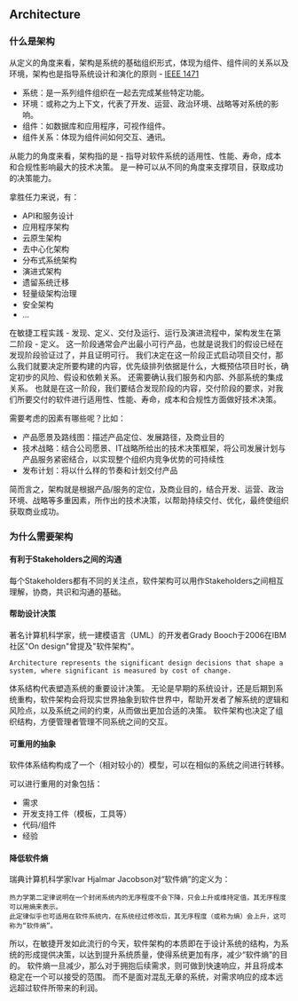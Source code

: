 ## Architecture

### 什么是架构

从定义的角度来看，架构是系统的基础组织形式，体现为组件、组件间的关系以及环境，架构也是指导系统设计和演化的原则 - [IEEE 1471][IEEE1471]
* 系统：是一系列组件组织在一起去完成某些特定功能。
* 环境：或称之为上下文，代表了开发、运营、政治环境、战略等对系统的影响。
* 组件：如数据库和应用程序，可视作组件。
* 组件关系：体现为组件间如何交互、通讯。

从能力的角度来看，架构指的是 - 指导对软件系统的适用性、性能、寿命，成本和合规性影响最大的技术决策。
是一种可以从不同的角度来支撑项目，获取成功的决策能力。

拿胜任力来说，有：
* API和服务设计
* 应用程序架构
* 云原生架构
* 去中心化架构
* 分布式系统架构
* 演进式架构
* 遗留系统迁移
* 轻量级架构治理
* 安全架构
* ...

在敏捷工程实践 - 发现、定义、交付及运行、运行及演进流程中，架构发生在第二阶段 - 定义。
这一阶段通常会产出最小可行产品，也就是说我们的假设已经在发现阶段验证过了，并且证明可行。
我们决定在这一阶段正式启动项目交付，那么我们就要决定所要构建的内容，优先级排列依据是什么，大概预估项目时长，确定初步的风险、假设和依赖关系。
还需要确认我们服务和内部、外部系统的集成关系。
也就是在这一阶段，我们要结合发现阶段的内容，交付阶段的要求，对我们所要交付的软件进行适用性、性能、寿命，成本和合规性方面做好技术决策。

需要考虑的因素有哪些呢？比如：
* 产品愿景及路线图：描述产品定位、发展路径，及商业目的
* 技术战略：结合公司愿景、IT战略所给出的技术决策框架，将公司发展计划与产品服务紧密结合，以实现整个组织内竞争优势的可持续性
* 发布计划：将以什么样的节奏和计划交付产品

简而言之，架构就是根据产品/服务的定位，及商业目的，结合开发、运营、政治环境、战略等多重因素，所作出的技术决策，以帮助持续交付、优化，最终使组织获取商业成功。


### 为什么需要架构

#### 有利于Stakeholders之间的沟通

每个Stakeholders都有不同的关注点，软件架构可以用作Stakeholders之间相互理解，协商，共识和沟通的基础。

#### 帮助设计决策

著名计算机科学家，统一建模语言（UML）的开发者Grady Booch于2006在IBM社区"On design"曾提及"软件架构"。

```angular2html
Architecture represents the significant design decisions that shape a system, where significant is measured by cost of change.
```

体系结构代表塑造系统的重要设计决策。
无论是早期的系统设计，还是后期到系统重构，软件架构会将现实世界抽象到软件世界中，帮助开发者了解系统的逻辑和风险点，以及系统之间的约束，从而做出更加合适的决策。
软件架构也决定了组织结构，方便管理者管理不同系统之间的交互。

#### 可重用的抽象

软件体系结构构成了一个（相对较小的）模型，可以在相似的系统之间进行转移。

可以进行重用的对象包括：
* 需求  
* 开发支持工件（模板，工具等）
* 代码/组件
* 经验

#### 降低软件熵

瑞典计算机科学家Ivar Hjalmar Jacobson对“软件熵”的定义为：

```angular2html
热力学第二定律说明在一个封闭系统内的无序程度不会下降，只会上升或维持定值，其无序程度可以用熵来表示。
此定律似乎也可适用在软件系统内，在系统经过修改后，其无序程度（或称为熵）会上升，这可称为“软件熵”。
```

所以，在敏捷开发如此流行的今天，软件架构的本质即在于设计系统的结构，为系统的形成提供决策，以达到提升系统质量，使得系统更加有序，减少“软件熵”的目的。
软件熵一旦减少，那么对于拥抱后续需求，则可做到快速响应，并且将成本稳定在一个可以接受的范围。
而不是面对混乱无章的系统，对需求响应的成本远远超过软件所带来的利润。



[IEEE1471]: https://en.wikipedia.org/wiki/IEEE_1471
